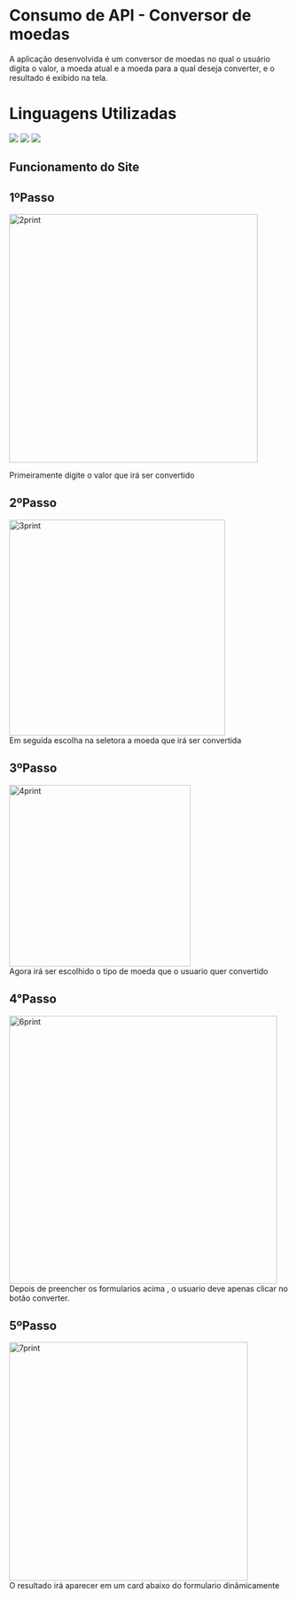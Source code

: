 # Consumo de API - Conversor de moedas

A aplicação desenvolvida é um conversor de moedas no qual o usuário digita o valor, a moeda atual e a moeda para a qual deseja converter, e o resultado é exibido na tela.

# Linguagens Utilizadas

![](https://img.shields.io/badge/HTML5-E34F26?style=for-the-badge&logo=html5&logoColor=white)
  ![](https://img.shields.io/badge/CSS3-1572B6?style=for-the-badge&logo=css3&logoColor=white)
  ![](https://img.shields.io/badge/JavaScript-F7DF1E?style=for-the-badge&logo=javascript&logoColor=black)

## Funcionamento do Site
## 1ºPasso <br>

<img width="448" alt="2print" src="https://github.com/Emerson757/conversor-de-moeda/assets/142238638/7c5908c8-1083-4c6d-a36f-896df3f2b399">

Primeiramente digite o valor que irá ser convertido

## 2ºPasso <br>

<img width="389" alt="3print" src="https://github.com/Emerson757/conversor-de-moeda/assets/142238638/afa93d31-de7c-4460-8be2-e87a2dba92ec">
<br>
Em seguida escolha na seletora a moeda que irá ser convertida

## 3ºPasso <br>

<img width="327" alt="4print" src="https://github.com/Emerson757/conversor-de-moeda/assets/142238638/4f5dfa65-5be0-4070-83d1-ca372ea6d342"> <br>
Agora irá ser escolhido o tipo de moeda que o usuario quer convertido


## 4°Passo <br>
<img width="483" alt="6print" src="https://github.com/Emerson757/conversor-de-moeda/assets/142238638/ee91ad51-07d9-47ce-a005-f66be3b021fb"> 
<br> 
Depois de preencher os formularios acima , o usuario deve apenas clicar no botão converter.

## 5ºPasso <br>

<img width="430" alt="7print" src="https://github.com/Emerson757/conversor-de-moeda/assets/142238638/3ec24d43-0959-4582-98fa-cfed15d107f4">
<br>
O resultado irá aparecer em um card abaixo do formulario dinâmicamente

